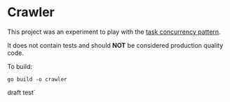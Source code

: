 # Crawler

This project was an experiment to play with the [task concurrency pattern](https://github.com/ardanlabs/gotraining/tree/master/topics/concurrency_patterns/task). 

It does not contain tests and should **NOT** be considered production quality code.

To build:

```
go build -o crawler 
```

draft test`
